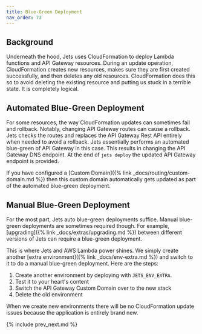 ```yaml
---
title: Blue-Green Deployment
nav_order: 73
---
```


## Background

Underneath the hood, Jets uses CloudFormation to deploy Lambda functions and API Gateway resources. During an update operation, CloudFormation creates new resources, makes sure they are first created successfully, and then deletes any old resources. CloudFormation does this so to avoid deleting the existing resource and putting us stuck in a terrible state. It is completely logical.

## Automated Blue-Green Deployment

For some resources, the way CloudFormation updates can sometimes fail and rollback. Notably, changing API Gateway routes can cause a rollback.  Jets checks the routes and replaces the API Gateway Rest API entirely when needed to avoid a rollback.  Jets essentially performs an automated blue-green of API Gateway in this case.  This results in changing the API Gateway DNS endpoint.  At the end of `jets deploy` the updated API Gateway endpoint is provided.

If you have configured a [Custom Domain]({% link _docs/routing/custom-domain.md %}) then this custom domain automatically gets updated as part of the automated blue-green deployment.

## Manual Blue-Green Deployment

For the most part, Jets auto blue-green deployments suffice.  Manual blue-green deployments are sometimes required though.  For example, [upgrading]({% link _docs/extras/upgrading.md %}) between different versions of Jets can require a blue-green deployment.

This is where Jets and AWS Lambda power shines. We simply create another [extra environment]({% link _docs/env-extra.md %}) and switch to it to do a manual blue-green deployment.  Here are the steps:

1. Create another environment by deploying with `JETS_ENV_EXTRA`.
2. Test it to your heart's content
3. Switch the API Gateway Custom Domain over to the new stack
4. Delete the old environment

When we create new environments there will be no CloudFormation update issues because the application is entirely brand new.

{% include prev_next.md %}